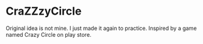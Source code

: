 # CraZZzyCircle
Original idea is not mine. I just made it again to practice.
Inspired by a game named Crazy Circle on play store.
